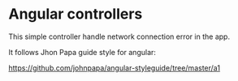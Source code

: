 # Angular controllers

This simple controller handle network connection error in the app.

It follows Jhon Papa guide style for angular:

https://github.com/johnpapa/angular-styleguide/tree/master/a1
